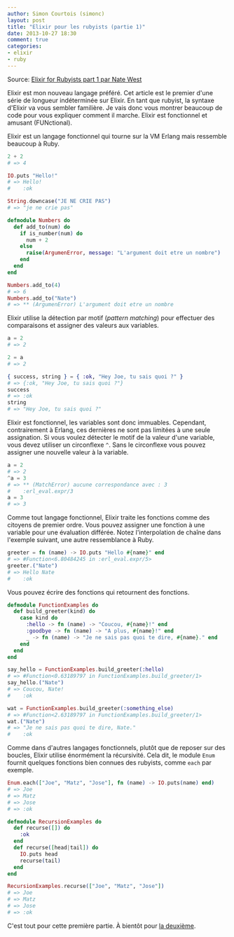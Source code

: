 ```yaml
---
author: Simon Courtois (simonc)
layout: post
title: "Elixir pour les rubyists (partie 1)"
date: 2013-10-27 18:30
comment: true
categories:
- elixir
- ruby
---
```


Source: [Elixir for Rubyists part 1 par Nate West](http://www.natescottwest.com/blog/2013/09/26/elixir-for-rubyists/)

Elixir est mon nouveau langage préféré. Cet article est le premier d'une série
de longueur indéterminée sur Elixir. En tant que rubyist, la syntaxe d'Elixir va
vous sembler familière. Je vais donc vous montrer beaucoup de code pour
vous expliquer comment il marche. Elixir est fonctionnel et amusant
(FUNctional).

Elixir est un langage fonctionnel qui tourne sur la VM Erlang mais ressemble
beaucoup à Ruby.

``` elixir
2 + 2
# => 4

IO.puts "Hello!"
# => Hello!
#    :ok

String.downcase("JE NE CRIE PAS")
# => "je ne crie pas"

defmodule Numbers do
  def add_to(num) do
    if is_number(num) do
      num + 2
    else
      raise(ArgumenError, message: "L'argument doit etre un nombre")
    end
  end
end

Numbers.add_to(4)
# => 6
Numbers.add_to("Nate")
# => ** (ArgumenError) L'argument doit etre un nombre
```

Elixir utilise la détection par motif (_pattern matching_) pour effectuer des
comparaisons et assigner des valeurs aux variables.

``` elixir
a = 2
# => 2

2 = a
# => 2

{ success, string } = { :ok, "Hey Joe, tu sais quoi ?" }
# => {:ok, "Hey Joe, tu sais quoi ?"}
success
# => :ok
string
# => "Hey Joe, tu sais quoi ?"
```

Elixir est fonctionnel, les variables sont donc immuables. Cependant,
contrairement à Erlang, ces dernières ne sont pas limitées à une seule
assignation. Si vous voulez détecter le motif de la valeur d'une variable, vous
devez utiliser un circonflexe `^`. Sans le circonflexe vous pouvez assigner une
nouvelle valeur à la variable.

``` elixir
a = 2
# => 2
^a = 3
# => ** (MatchError) aucune correspondance avec : 3
#    :erl_eval.expr/3
a = 3
# => 3
```

Comme tout langage fonctionnel, Elixir traite les fonctions comme des citoyens
de premier ordre. Vous pouvez assigner une fonction à une variable pour une
évaluation différée. Notez l'interpolation de chaîne dans l'exemple suivant,
une autre ressemblance à Ruby.

``` elixir
greeter = fn (name) -> IO.puts "Hello #{name}" end
# => #Function<6.80484245 in :erl_eval.expr/5>
greeter.("Nate")
# => Hello Nate
#    :ok
```

Vous pouvez écrire des fonctions qui retournent des fonctions.

``` elixir
defmodule FunctionExamples do
  def build_greeter(kind) do
    case kind do
      :hello -> fn (name) -> "Coucou, #{name}!" end
      :goodbye -> fn (name) -> "A plus, #{name}!" end
      _ -> fn (name) -> "Je ne sais pas quoi te dire, #{name}." end
    end
  end
end

say_hello = FunctionExamples.build_greeter(:hello)
# => #Function<0.63189797 in FunctionExamples.build_greeter/1>
say_hello.("Nate")
# => Coucou, Nate!
#    :ok

wat = FunctionExamples.build_greeter(:something_else)
# => #Function<2.63189797 in FunctionExamples.build_greeter/1>
wat.("Nate")
# => "Je ne sais pas quoi te dire, Nate."
#    :ok
```

Comme dans d'autres langages fonctionnels, plutôt que de reposer sur des
boucles, Elixir utilise énormément la récursivité. Cela dit, le module `Enum`
fournit quelques fonctions bien connues des rubyists, comme `each` par exemple.

``` elixir
Enum.each(["Joe", "Matz", "Jose"], fn (name) -> IO.puts(name) end)
# => Joe
# => Matz
# => Jose
# => :ok

defmodule RecursionExamples do
  def recurse([]) do
    :ok
  end
  def recurse([head|tail]) do
    IO.puts head
    recurse(tail)
  end
end

RecursionExamples.recurse(["Joe", "Matz", "Jose"])
# => Joe
# => Matz
# => Jose
# => :ok
```

C'est tout pour cette première partie. À bientôt pour [la deuxième](/article/elixir-pour-les-rubyists-2).
